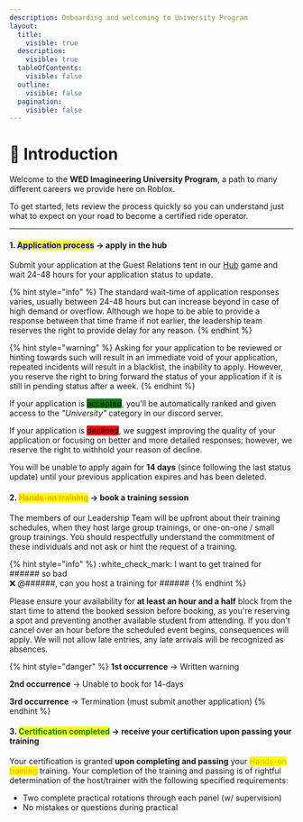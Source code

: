 ```yaml
---
description: Onboarding and welcoming to University Program
layout:
  title:
    visible: true
  description:
    visible: true
  tableOfContents:
    visible: false
  outline:
    visible: false
  pagination:
    visible: false
---
```


# 👋 Introduction

Welcome to the **WED Imagineering University Program**, a path to many different careers we provide here on Roblox.

To get started, lets review the process quickly so you can understand just what to expect on your road to become a certified ride operator.

***

#### 1. <mark style="color:blue;">Application process</mark> -> apply in the hub

Submit your application at the Guest Relations tent in our [Hub](https://roblox.com/games/4895128840) game and wait 24-48 hours for your application status to update.

{% hint style="info" %}
The standard wait-time of application responses varies, usually between 24-48 hours but can increase beyond in case of high demand or overflow. Although we hope to be able to provide a response between that time frame if not earlier, the leadership team reserves the right to provide delay for any reason.
{% endhint %}

{% hint style="warning" %}
Asking for your application to be reviewed or hinting towards such will result in an immediate void of your application, repeated incidents will result in a blacklist, the inability to apply. However, you reserve the right to bring forward the status of your application if it is still in pending status after a week.
{% endhint %}

If your application is <mark style="background-color:green;">accepted</mark>, you'll be automatically ranked and given access to the _"University"_ category in our discord server.

If your application is <mark style="background-color:red;">declined</mark>, we suggest improving the quality of your application or focusing on better and more detailed responses; however, we reserve the right to withhold your reason of decline.

You will be unable to apply again for **14 days** (since following the last status update) until your previous application expires and has been deleted.

#### 2. <mark style="color:orange;">Hands-on training</mark> -> book a training session

The members of our Leadership Team will be upfront about their training schedules, when they host large group trainings, or one-on-one / small group trainings. You should respectfully understand the commitment of these individuals and not ask or hint the request of a training.

{% hint style="info" %}
:white\_check\_mark:   I want to get trained for ###### so bad\
:x:   @######, can you host a training for ######
{% endhint %}

Please ensure your availability for **at least an hour and a half** block from the start time to attend the booked session before booking, as you're reserving a spot and preventing another available student from attending. If you don't cancel over an hour before the scheduled event begins, consequences will apply. We will not allow late entries, any late arrivals will be recognized as absences.

{% hint style="danger" %}
**1st occurrence** -> Written warning

**2nd occurrence** -> Unable to book for 14-days

**3rd occurrence** -> Termination (must submit another application)
{% endhint %}

#### 3. <mark style="color:green;">Certification completed</mark> -> receive your certification upon passing your training

Your certification is granted **upon completing and passing** your <mark style="color:orange;">Hands-on training</mark> training. Your completion of the training and passing is of rightful determination of the host/trainer with the following specified requirements:

* Two complete practical rotations through each panel (w/ supervision)
* No mistakes or questions during practical
